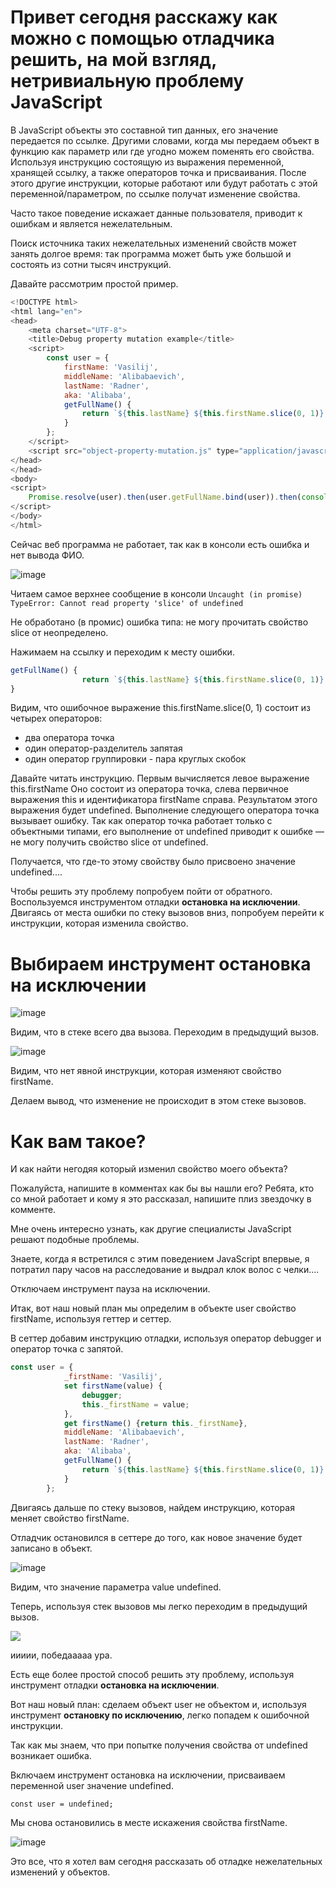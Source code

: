 # Привет сегодня расскажу как можно с помощью отладчика решить, на мой взгляд, нетривиальную проблему JavaScript

В JavaScript объекты это составной тип данных, его значение передается по ссылке. Другими словами, когда мы передаем объект в функцию как параметр или где угодно можем поменять его свойства. Используя инструкцию состоящую из выражения переменной, хранящей ссылку, а также операторов точка и присваивания. После этого другие инструкции, которые работают или будут работать с этой переменной/параметром, по ссылке получат изменение свойства. 

Часто такое поведение искажает данные пользователя, приводит к ошибкам и является нежелательным.

Поиск источника таких нежелательных изменений свойств может занять долгое время: так программа может быть уже большой и состоять из сотни тысяч инструкций.



Давайте рассмотрим простой пример.

```javascript
<!DOCTYPE html>
<html lang="en">
<head>
    <meta charset="UTF-8">
    <title>Debug property mutation example</title>
    <script>
        const user = {
            firstName: 'Vasilij',
            middleName: 'Alibabaevich',
            lastName: 'Radner',
            aka: 'Alibaba',
            getFullName() {
                return `${this.lastName} ${this.firstName.slice(0, 1)}. ${this.middleName.slice(0, 1)}.`
            }
        };
    </script>
    <script src="object-property-mutation.js" type="application/javascript"></script>
</head>
</head>
<body>
<script>
    Promise.resolve(user).then(user.getFullName.bind(user)).then(console.log);
</script>
</body>
</html>

```

Сейчас веб программа не работает, так как в консоли есть ошибка и нет вывода ФИО.

<img src="https://avatars.mds.yandex.net/get-zen_doc/1360848/pub_5dfa41ddaad43600affd040a_5dfa43913f548749e34c2659/scale_1200" alt="image"/>

Читаем самое верхнее сообщение в консоли 
`Uncaught (in promise) TypeError: Cannot read property 'slice' of undefined`

Не обработано (в промис) ошибка типа: не могу прочитать свойство slice от неопределено.

Нажимаем на ссылку и переходим к месту ошибки.

```javascript
getFullName() {
                return `${this.lastName} ${this.firstName.slice(0, 1)}. ${this.middleName.slice(0, 1)}.`
}
```

Видим, что ошибочное выражение <source lang="xml">this.firstName.slice(0, 1)</source> состоит из четырех операторов:

- два оператора точка</li>
- один оператор-разделитель запятая
- один оператор группировки - пара круглых скобок


Давайте читать инструкцию. Первым вычисляется левое выражение <source lang="xml">this.firstName</source> Оно состоит из оператора точка, слева первичное выражения this и идентификатора firstName справа. Результатом этого выражения будет undefined. Выполнение следующего оператора точка вызывает ошибку. Так как оператор точка работает только с объектными типами, его выполнение от undefined приводит к ошибке — не могу получить свойство slice от undefined.

Получается, что где-то этому свойству было присвоено значение undefined....

Чтобы решить эту проблему попробуем пойти от обратного. Воспользуемся инструментом отладки <b>остановка на исключении</b>. Двигаясь от места ошибки по стеку вызовов вниз, попробуем перейти к инструкции, которая изменила свойство.

# Выбираем инструмент остановка на исключении

<img src="https://avatars.mds.yandex.net/get-zen_doc/1710676/pub_5dfa41ddaad43600affd040a_5dfa45a99c944667653da95a/scale_1200" alt="image"/>

Видим, что в стеке всего два вызова. Переходим в предыдущий вызов.

<img src="https://avatars.mds.yandex.net/get-zen_doc/1722013/pub_5dfa41ddaad43600affd040a_5dfa45f2c49f29abdeb15654/scale_1200" alt="image"/>

Видим, что нет явной инструкции, которая изменяют свойство firstName.

Делаем вывод, что изменение не происходит в этом стеке вызовов.

# Как вам такое?

И как найти негодяя который изменил свойство моего объекта?

Пожалуйста, напишите в комментах как бы вы нашли его?
Ребята, кто со мной работает и кому я это рассказал, напишите плиз звездочку в комменте.

Мне очень интересно узнать, как другие специалисты JavaScript решают подобные проблемы.

Знаете, когда я встретился с этим поведением JavaScript впервые, я потратил пару часов на расследование и выдрал клок волос с челки....

Отключаем инструмент пауза на исключении.

Итак, вот наш новый план мы определим в объекте user свойство firstName, используя геттер и сеттер.

В сеттер добавим инструкцию отладки, используя оператор debugger и оператор точка с запятой.
```javascript
const user = {
            _firstName: 'Vasilij',
            set firstName(value) {
                debugger;
                this._firstName = value;
            },
            get firstName() {return this._firstName},
            middleName: 'Alibabaevich',
            lastName: 'Radner',
            aka: 'Alibaba',
            getFullName() {
                return `${this.lastName} ${this.firstName.slice(0, 1)}. ${this.middleName.slice(0, 1)}.`;
            }
        };
```
Двигаясь дальше по стеку вызовов, найдем инструкцию, которая меняет свойство firstName.

Отладчик остановился в сеттере до того, как новое значение будет записано в объект.

<img src="https://avatars.mds.yandex.net/get-zen_doc/1592767/pub_5dfa41ddaad43600affd040a_5dfa473116ef9000ae2e141d/scale_1200" alt="image"/>

Видим, что значение параметра value undefined.

Теперь, используя стек вызовов мы легко переходим в предыдущий вызов.

<img src="https://avatars.mds.yandex.net/get-zen_doc/1712337/pub_5dfa41ddaad43600affd040a_5dfa477d3d0088a948b09cc1/scale_1200" />

иииии, победааааа ура.

Есть еще более простой способ решить эту проблему, используя инструмент отладки <b>остановка на исключении</b>.

Вот наш новый план: сделаем объект user не объектом и, используя инструмент <b>остановку по исключению</b>, легко попадем к ошибочной инструкции.

Так как мы знаем, что при попытке получения свойства от undefined возникает ошибка.

Включаем инструмент остановка на исключении, присваиваем переменной user значение undefined.

`const user = undefined;`

Мы снова остановились в месте искажения свойства firstName.

<img src="https://avatars.mds.yandex.net/get-zen_doc/1712337/pub_5dfa41ddaad43600affd040a_5dfa477d3d0088a948b09cc1/scale_1200" alt="image"/>

Это все, что я хотел вам сегодня рассказать об отладке нежелательных изменений у объектов.
